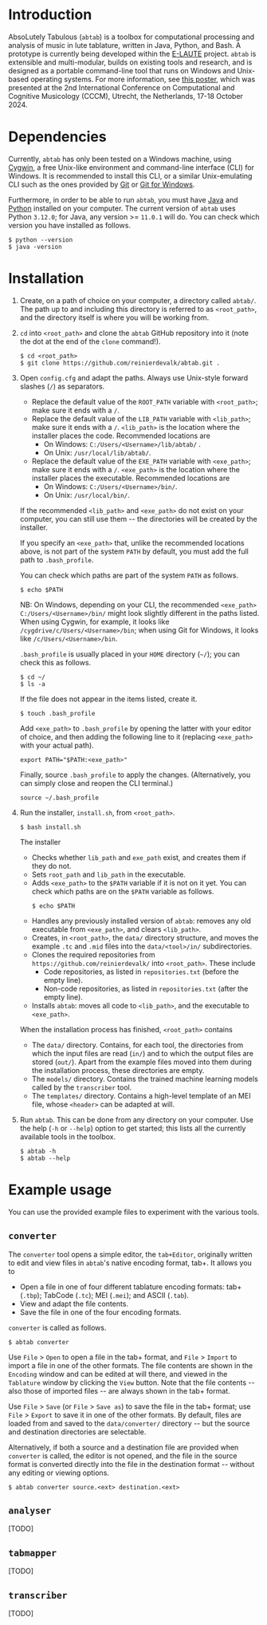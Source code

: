 # Introduction

AbsoLutely Tabulous (`abtab`) is a toolbox for computational processing and analysis of music in lute tablature, written in Java, Python, and Bash. A prototype is currently being developed within the [E-LAUTE]() project. `abtab` is extensible and multi-modular, builds on existing tools and research, and is designed as a portable command-line tool that runs on Windows and Unix-based operating systems. For more information, see [this poster](https://drive.google.com/file/d/14hKBHfRaqwZnS9KqpreFySfvTffAQ5PI/view?usp=sharing), which was presented at the 2nd International Conference on Computational and Cognitive Musicology (CCCM), Utrecht, the Netherlands, 17-18 October 2024.

# Dependencies
Currently, `abtab` has only been tested on a Windows machine, using [Cygwin](https://www.cygwin.com/), a free Unix-like environment and command-line interface (CLI) for Windows. It is recommended to install this CLI, or a similar Unix-emulating CLI such as the ones provided by [Git](https://git-scm.com/) or [Git for Windows](https://gitforwindows.org/).

Furthermore, in order to be able to run `abtab`, you must have [Java](https://www.java.com/) and [Python](https://www.python.org/downloads/) installed on your computer. The current version of `abtab` uses Python `3.12.0`; for Java, any version >= `11.0.1` will do. You can check which version you have installed as follows.

    $ python --version
    $ java -version 

# Installation

1. Create, on a path of choice on your computer, a directory called `abtab/`. The path up to and including this directory is referred to as `<root_path>`, and the directory itself is where you will be working from.

2. `cd` into `<root_path>` and clone the `abtab` GitHub repository into it (note the dot at the end of the `clone` command!).
    ```
    $ cd <root_path>
    $ git clone https://github.com/reinierdevalk/abtab.git .
    ```

3. Open `config.cfg` and adapt the paths. Always use Unix-style forward slashes (`/`) as separators.
   - Replace the default value of the `ROOT_PATH` variable with `<root_path>`; make sure it ends with a `/`. 
   - Replace the default value of the `LIB_PATH` variable with `<lib_path>`; make sure it ends with a `/`. `<lib_path>` is the location where the installer places the code. Recommended locations are
     - On Windows: `C:/Users/<Username>/lib/abtab/` . 
     - On Unix: `/usr/local/lib/abtab/`.
   - Replace the default value of the `EXE_PATH` variable with `<exe_path>`; make sure it ends with a `/`. `<exe_path>` is the location where the installer places the executable. Recommended locations are 
     - On Windows: `C:/Users/<Username>/bin/`.
     - On Unix: `/usr/local/bin/`.
    
    If the recommended `<lib_path>` and `<exe_path>` do not exist on your computer, you can still use them -- the directories will be created by the installer.

    If you specify an `<exe_path>` that, unlike the recommended locations above, is not part of the system `PATH` by default, you must add the full path to `.bash_profile`.

    You can check which paths are part of the system `PATH` as follows.
    ```
    $ echo $PATH 
    ```

    NB: On Windows, depending on your CLI, the recommended `<exe_path>` `C:/Users/<Username>/bin/` might look slightly different in the paths listed. When using Cygwin, for example, it looks like `/cygdrive/c/Users/<Username>/bin`; when using Git for Windows, it looks like `/c/Users/<Username>/bin`.

    `.bash_profile` is usually placed in your `HOME` directory (`~/`); you can check this as follows.
    ```
    $ cd ~/
    $ ls -a
    ```

    If the file does not appear in the items listed, create it.
    ```
    $ touch .bash_profile
    ```

    Add `<exe_path>` to `.bash_profile` by opening the latter with your editor of choice, and then adding the following line to it (replacing `<exe_path>` with your actual path).
    ```
    export PATH="$PATH:<exe_path>"
    ```

    Finally, source `.bash_profile` to apply the changes. (Alternatively, you can simply close and reopen the CLI terminal.)
    ```
    source ~/.bash_profile
    ``` 

4. Run the installer, `install.sh`, from `<root_path>`.
    ```
    $ bash install.sh
    ```
   The installer 
   - Checks whether `lib_path` and `exe_path` exist, and creates them if they do not.
   - Sets `root_path` and `lib_path` in the executable.
   - Adds `<exe_path>` to the `$PATH` variable if it is not on it yet. You can check which paths are on the `$PATH` variable as follows.
       ```
       $ echo $PATH
       ```
   - Handles any previously installed version of `abtab`: removes any old executable from `<exe_path>`, and clears `<lib_path>`.
   - Creates, in `<root_path>`, the `data/` directory structure, and moves the example `.tc` and `.mid` files into the `data/<tool>/in/` subdirectories.
   - Clones the required repositories from `https://github.com/reinierdevalk/` into `<root_path>`. These include
       - Code repositories, as listed in `repositories.txt` (before the empty line).
       - Non-code repositories, as listed in `repositories.txt` (after the empty line).
   - Installs `abtab`: moves all code to `<lib_path>`, and the executable to `<exe_path>`.

   When the installation process has finished, `<root_path>` contains
   - The `data/` directory. Contains, for each tool, the directories from which the input files are read (`in/`) and to which the output files are stored (`out/`). Apart from the example files moved into them during the installation process, these directories are empty.  
   - The `models/` directory. Contains the trained machine learning models called by the `transcriber` tool.
   - The `templates/` directory. Contains a high-level template of an MEI file, whose `<header>` can be adapted at will. 

5. Run `abtab`. This can be done from any directory on your computer. Use the help (`-h` or `--help`) option to get started; this lists all the currently available tools in the toolbox.
    ``` 
    $ abtab -h 
    $ abtab --help 
   ```

# Example usage
You can use the provided example files to experiment with the various tools. 
    
## `converter`
The `converter` tool opens a simple editor, the `tab+Editor`, originally written to edit and view files in `abtab`'s native encoding format, tab+. It allows you to
  - Open a file in one of four different tablature encoding formats: tab+ (`.tbp`); TabCode (`.tc`); MEI (`.mei`); and ASCII (`.tab`). 
  - View and adapt the file contents. 
  - Save the file in one of the four encoding formats.
 
`converter` is called as follows.

    $ abtab converter

 Use `File` > `Open` to open a file in the tab+ format, and `File` > `Import` to import a file in one of the other formats. The file contents are shown in the `Encoding` window and can be edited at will there, and viewed in the `Tablature` window by clicking the `View` button. Note that the file contents -- also those of imported files -- are always shown in the tab+ format.  

Use `File` > `Save` (or `File` > `Save as`) to save the file in the tab+ format; use `File` > `Export` to save it in one of the other formats. By default, files are loaded from and saved to the `data/converter/` directory -- but the source and destination directories are selectable.

Alternatively, if both a source and a destination file are provided when `converter` is called, the editor is not opened, and the file in the source format is converted directly into the file in the destination format -- without any editing or viewing options.

    $ abtab converter source.<ext> destination.<ext>

## `analyser`

[TODO]

## `tabmapper`

[TODO]

## `transcriber`

[TODO]
